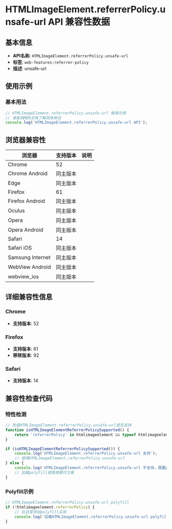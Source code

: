 # HTMLImageElement.referrerPolicy.unsafe-url API 兼容性数据

## 基本信息

- **API名称**: `HTMLImageElement.referrerPolicy.unsafe-url`
- **标签**: `web-features:referrer-policy`
- **描述**: unsafe-url

## 使用示例

### 基本用法

```javascript
// HTMLImageElement.referrerPolicy.unsafe-url 使用示例
// 请查阅MDN文档了解具体用法
console.log('HTMLImageElement.referrerPolicy.unsafe-url API');
```

## 浏览器兼容性

| 浏览器 | 支持版本 | 说明 |
|--------|----------|------|
| Chrome | 52 |  |
| Chrome Android | 同主版本 |  |
| Edge | 同主版本 |  |
| Firefox | 61 |  |
| Firefox Android | 同主版本 |  |
| Oculus | 同主版本 |  |
| Opera | 同主版本 |  |
| Opera Android | 同主版本 |  |
| Safari | 14 |  |
| Safari iOS | 同主版本 |  |
| Samsung Internet | 同主版本 |  |
| WebView Android | 同主版本 |  |
| webview_ios | 同主版本 |  |

## 详细兼容性信息

### Chrome

- **支持版本**: 52

### Firefox

- **支持版本**: 61
- **移除版本**: 92

### Safari

- **支持版本**: 14

## 兼容性检查代码

### 特性检测

```javascript
// 检查HTMLImageElement.referrerPolicy.unsafe-url是否支持
function isHTMLImageElementReferrerPolicySupported() {
    return 'referrerPolicy' in htmlimageelement && typeof htmlimageelement.referrerPolicy === 'function';
}

if (isHTMLImageElementReferrerPolicySupported()) {
    console.log('HTMLImageElement.referrerPolicy.unsafe-url 支持');
    // 使用HTMLImageElement.referrerPolicy.unsafe-url
} else {
    console.log('HTMLImageElement.referrerPolicy.unsafe-url 不支持，需要polyfill');
    // 加载polyfill或使用替代方案
}
```

### Polyfill示例

```javascript
// HTMLImageElement.referrerPolicy.unsafe-url polyfill
if (!htmlimageelement.referrerPolicy) {
    // 在这里添加polyfill实现
    console.log('加载HTMLImageElement.referrerPolicy.unsafe-url polyfill');
}
```

